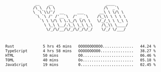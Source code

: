 <div align="center">
<pre><code>
 __    __                        ____      
/\ \  /\ \                      /\  _`\    
\ `\`\\/'/  __      ___       __\ \ \/\ \  
 `\ `\ /' /'__`\  /' _ `\    /\_\\ \ \ \ \ 
   `\ \ \/\ \ \.\_/\ \/\ \   \/_/_\ \ \_\ \
     \ \_\ \__/.\_\ \_\ \_\    /\_\\ \____/
      \/_/\/__/\/_/\/_/\/_/    \/_/ \/___/ 
                                           

</code></pre>

<!--START_SECTION:waka-->

```txt
Rust             5 hrs 45 mins   OOOOOOOOOOO..............   44.24 %
TypeScript       4 hrs 58 mins   OOOOOOOOO0...............   38.27 %
HTML             50 mins         O0.......................   06.46 %
TOML             40 mins         Oo.......................   05.18 %
JavaScript       19 mins         0........................   02.45 %
```

<!--END_SECTION:waka-->
